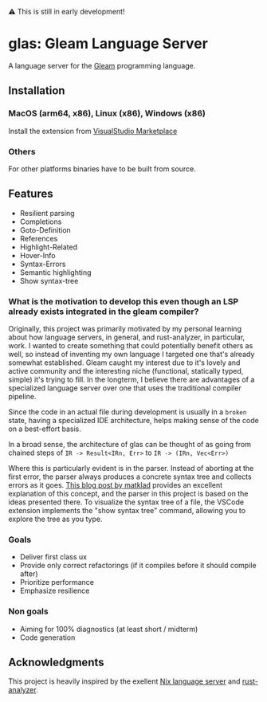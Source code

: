 :warning: This is still in early development!

# glas: Gleam Language Server 

A language server for the [Gleam](https://gleam.run/) programming language.

## Installation

### MacOS (arm64, x86), Linux (x86), Windows (x86) 

Install the extension from [VisualStudio Marketplace](https://marketplace.visualstudio.com/items?itemName=maurobalbi.glas-vscode)

### Others

For other platforms binaries have to be built from source.

## Features

- Resilient parsing
- Completions
- Goto-Definition
- References
- Highlight-Related
- Hover-Info
- Syntax-Errors
- Semantic highlighting
- Show syntax-tree

### What is the motivation to develop this even though an LSP already exists integrated in the gleam compiler?

Originally, this project was primarily motivated by my personal learning about how language servers, in general, and rust-analyzer, in particular, work. I wanted to create something that could potentially benefit others as well, so instead of inventing my own language I targeted one that's already somewhat established. Gleam caught my interest due to it's lovely and active community and the interesting niche (functional, statically typed, simple) it's trying to fill. In the longterm, I believe there are advantages of a specialized language server over one that uses the traditional compiler pipeline.

Since the code in an actual file during development is usually in a `broken` state, having a specialized IDE architecture, helps making sense of the code on a best-effort basis.

In a broad sense, the architecture of glas can be thought of as going from chained steps of ```IR -> Result<IRn, Err>``` to  ```IR -> (IRn, Vec<Err>)```

Where this is particularly evident is in the parser. Instead of aborting at the first error, the parser always produces a concrete syntax tree and collects errors as it goes. [This blog post by matklad](https://matklad.github.io/2023/05/21/resilient-ll-parsing-tutorial.html) provides an excellent explanation of this concept, and the parser in this project is based on the ideas presented there. To visualize the syntax tree of a file, the VSCode extension implements the "show syntax tree" command, allowing you to explore the tree as you type.


### Goals
- Deliver first class ux
- Provide only correct refactorings (if it compiles before it should compile after)
- Prioritize performance
- Emphasize resilience

### Non goals
- Aiming for 100% diagnostics (at least short / midterm)
- Code generation

## Acknowledgments

This project is heavily inspired by the exellent [Nix language server](https://github.com/oxalica/nil) and [rust-analyzer](https://github.com/rust-lang/rust-analyzer).
